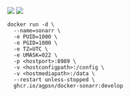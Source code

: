 ![ ](https://ghcr-badge.egpl.dev/agpsn/docker-sonarr/latest_tag?color=%23000000&ignore=latest&label=VERSION&trim=)
![ ](https://ghcr-badge.egpl.dev/agpsn/docker-sonarr/size?color=%23000000&tag=develop&label=SIZE&trim=)

```
docker run -d \
  --name=sonarr \
  -e PUID=1000 \
  -e PGID=1000 \
  -e TZ=UTC \
  -e UMASK=022 \
  -p <hostport>:8989 \
  -v <hostconfigpath>:/config \
  -v <hostmediapath>:/data \
  --restart unless-stopped \
  ghcr.io/agpsn/docker-sonarr:develop
```
